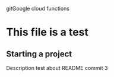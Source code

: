gitGoogle cloud functions
# This file is a test
## Starting a project
Description test about README commit 3

